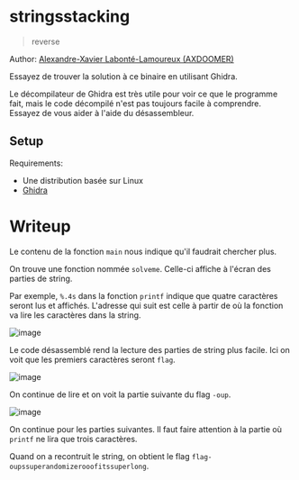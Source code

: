 # stringsstacking

> reverse

Author: [Alexandre-Xavier Labonté-Lamoureux (AXDOOMER)](https://github.com/axdoomer)

Essayez de trouver la solution à ce binaire en utilisant Ghidra.

Le décompilateur de Ghidra est très utile pour voir ce que le programme fait, mais le code décompilé n'est pas toujours facile à comprendre. Essayez de vous aider à l'aide du désassembleur.

## Setup

Requirements:
- Une distribution basée sur Linux
- [Ghidra](https://ghidra-sre.org/)

# Writeup

Le contenu de la fonction `main` nous indique qu'il faudrait chercher plus. 

On trouve une fonction nommée `solveme`. Celle-ci affiche à l'écran des parties de string. 

Par exemple, `%.4s` dans la fonction `printf` indique que quatre caractères seront lus et affichés. L'adresse qui suit est celle à partir de où la fonction va lire les caractères dans la string. 

![image](https://user-images.githubusercontent.com/6194072/87112170-2c470e00-c239-11ea-8b84-5382d294fd16.png)

Le code désassemblé rend la lecture des parties de string plus facile. Ici on voit que les premiers caractères seront `flag`.

![image](https://user-images.githubusercontent.com/6194072/87112429-c27b3400-c239-11ea-8504-b6bf246774a4.png)

On continue de lire et on voit la partie suivante du flag `-oup`. 

![image](https://user-images.githubusercontent.com/6194072/87112569-30276000-c23a-11ea-9ad5-55131fe94dfd.png)

On continue pour les parties suivantes. Il faut faire attention à la partie où `printf` ne lira que trois caractères. 

Quand on a recontruit le string, on obtient le flag `flag-oupssuperandomizerooofitssuperlong`.

